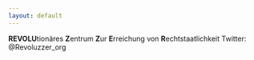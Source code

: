 ```yaml
---
layout: default
---
```


**REVOLU**tionäres **Z**entrum **Z**ur **E**rreichung von **R**echtstaatlichkeit
Twitter: @Revoluzzer_org
